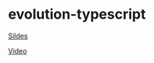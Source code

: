 # evolution-typescript

[Sildes](https://docs.google.com/presentation/d/1zJzQj8vN5j8bO2SuhSDIlIG_QC3US4o4Plrf18Ww_-I)

[Video](https://www.youtube.com/watch?v=srqqwuqzYMM)
